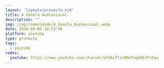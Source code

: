 ```yaml
---
layout: 'layouts/proxecto.njk'
title: A Xanela Audiovisual
description: ""
img: /img/comunidade/A_Xanela_Audiovisual.webp
date: 2018-09-05 10:53:56
platform: youtube
type: proxecto
tags:
  - youtube
redes:
  youtube: https://www.youtube.com/channel/UCbKvTtinNNnPnqGH67FzEpw
---
```

